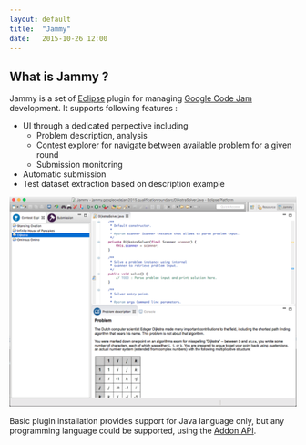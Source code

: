 ```yaml
---
layout: default
title:  "Jammy"
date:   2015-10-26 12:00
---
```


## What is Jammy ?

Jammy is a set of [Eclipse](https://eclipse.org) plugin for managing [Google Code Jam](https://code.google.com/codejam) development. It supports following features :

* UI through a dedicated perpective including
   * Problem description, analysis
   * Contest explorer for navigate between available problem for a given round
   * Submission monitoring
* Automatic submission
* Test dataset extraction based on description example

![Eclipse with Jammy](images/jammy.preview.png)

Basic plugin installation provides support for Java language only, but any programming language could be supported, using the [Addon API](https://github.com/Faylixe/review.classdesign.jammy/wiki/Adding-language-support-to-Jammy).

